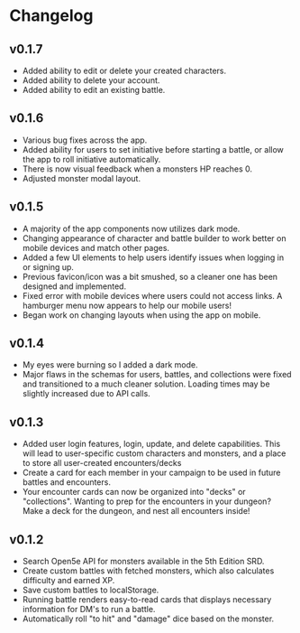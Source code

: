 # Changelog

## v0.1.7
* Added ability to edit or delete your created characters.
* Added ability to delete your account.
* Added ability to edit an existing battle.

## v0.1.6
* Various bug fixes across the app.
* Added ability for users to set initiative before starting a battle, or allow the app to roll initiative automatically.
* There is now visual feedback when a monsters HP reaches 0.
* Adjusted monster modal layout.

## v0.1.5
* A majority of the app components now utilizes dark mode.
* Changing appearance of character and battle builder to work better on mobile devices and match other pages.
* Added a few UI elements to help users identify issues when logging in or signing up.
* Previous favicon/icon was a bit smushed, so a cleaner one has been designed and implemented.
* Fixed error with mobile devices where users could not access links. A hamburger menu now appears to help our mobile users!
* Began work on changing layouts when using the app on mobile.
  
## v0.1.4
* My eyes were burning so I added a dark mode.
* Major flaws in the schemas for users, battles, and collections were fixed and transitioned to a much cleaner solution. Loading times may be slightly increased due to API calls.
  
## v0.1.3
* Added user login features, login, update, and delete capabilities. This will lead to user-specific custom characters and monsters, and a place to store all user-created encounters/decks
* Create a card for each member in your campaign to be used in future battles and encounters.
* Your encounter cards can now be organized into "decks" or "collections". Wanting to prep for the encounters in your dungeon? Make a deck for the dungeon, and nest all encounters inside!

## v0.1.2
* Search Open5e API for monsters available in the 5th Edition SRD.
* Create custom battles with fetched monsters, which also calculates difficulty and earned XP.
* Save custom battles to localStorage.
* Running battle renders easy-to-read cards that displays necessary information for DM's to run a battle.
* Automatically roll "to hit" and "damage" dice based on the monster.